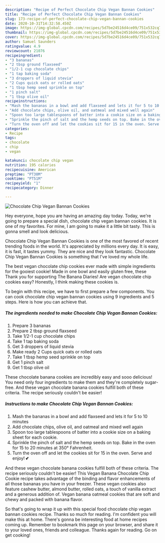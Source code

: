 ```yaml
---
description: "Recipe of Perfect Chocolate Chip Vegan Bannan Cookies"
title: "Recipe of Perfect Chocolate Chip Vegan Bannan Cookies"
slug: 173-recipe-of-perfect-chocolate-chip-vegan-bannan-cookies
date: 2020-10-31T14:32:58.450Z
image: https://img-global.cpcdn.com/recipes/5d7be24516d4ce09/751x532cq70/chocolate-chip-vegan-bannan-cookies-recipe-main-photo.jpg
thumbnail: https://img-global.cpcdn.com/recipes/5d7be24516d4ce09/751x532cq70/chocolate-chip-vegan-bannan-cookies-recipe-main-photo.jpg
cover: https://img-global.cpcdn.com/recipes/5d7be24516d4ce09/751x532cq70/chocolate-chip-vegan-bannan-cookies-recipe-main-photo.jpg
author: Samuel Saunders
ratingvalue: 4.9
reviewcount: 21076
recipeingredient:
- "3 bananas"
- "2 tbsp ground flaxseed"
- "1/2-1 cup chocolate chips"
- "1 tap baking soda"
- "3 droppers of liquid stevia"
- "2 Cups quick oats or rolled oats"
- "1 tbsp hemp seed sprinkle on top"
- "1 pinch salt"
- "1 tbsp olive oil"
recipeinstructions:
- "Mash the bananas in a bowl and add flaxseed and lets it for 5 to 10 minutes"
- "Add chocolate chips, olive oil, and oatmeal and mixed well again"
- "Spoon too large tablespoons of batter into a cookie size on a baking sheet for each cookie."
- "Sprinkle the pinch of salt and the hemp seeds on top. Bake in the oven for 15 to 20 minutes at 350° Fahrenheit."
- "Turn the oven off and let the cookies sit for 15 in the oven. Serve and enjoy! 💕"
categories:
- Recipe
tags:
- chocolate
- chip
- vegan

katakunci: chocolate chip vegan 
nutrition: 195 calories
recipecuisine: American
preptime: "PT30M"
cooktime: "PT51M"
recipeyield: "1"
recipecategory: Dinner

---
```



![Chocolate Chip Vegan Bannan Cookies](https://img-global.cpcdn.com/recipes/5d7be24516d4ce09/751x532cq70/chocolate-chip-vegan-bannan-cookies-recipe-main-photo.jpg)

Hey everyone, hope you are having an amazing day today. Today, we're going to prepare a special dish, chocolate chip vegan bannan cookies. It is one of my favorites. For mine, I am going to make it a little bit tasty. This is gonna smell and look delicious.

Chocolate Chip Vegan Bannan Cookies is one of the most favored of recent trending foods in the world. It's appreciated by millions every day. It is easy, it is fast, it tastes yummy. They are nice and they look fantastic. Chocolate Chip Vegan Bannan Cookies is something that I've loved my whole life.

The best vegan chocolate chip cookies ever made with simple ingredients for the gooiest cookie! Made in one bowl and easily gluten free, these Thank you for supporting The Banana Diaries! Are vegan chocolate chip cookies easy? Honestly, I think making these cookies is.


To begin with this recipe, we have to first prepare a few components. You can cook chocolate chip vegan bannan cookies using 9 ingredients and 5 steps. Here is how you can achieve that.

<!--inarticleads1-->

##### The ingredients needed to make Chocolate Chip Vegan Bannan Cookies:

1. Prepare 3 bananas
1. Prepare 2 tbsp ground flaxseed
1. Take 1/2-1 cup chocolate chips
1. Take 1 tap baking soda
1. Get 3 droppers of liquid stevia
1. Make ready 2 Cups quick oats or rolled oats
1. Take 1 tbsp hemp seed sprinkle on top
1. Get 1 pinch salt
1. Get 1 tbsp olive oil


These chocolate banana cookies are incredibly easy and sooo delicious! You need only four ingredients to make them and they&#39;re completely sugar-free. And these vegan chocolate banana cookies fulfill both of these criteria. The recipe seriously couldn&#39;t be easier! 

<!--inarticleads2-->

##### Instructions to make Chocolate Chip Vegan Bannan Cookies:

1. Mash the bananas in a bowl and add flaxseed and lets it for 5 to 10 minutes
1. Add chocolate chips, olive oil, and oatmeal and mixed well again
1. Spoon too large tablespoons of batter into a cookie size on a baking sheet for each cookie.
1. Sprinkle the pinch of salt and the hemp seeds on top. Bake in the oven for 15 to 20 minutes at 350° Fahrenheit.
1. Turn the oven off and let the cookies sit for 15 in the oven. Serve and enjoy! 💕


And these vegan chocolate banana cookies fulfill both of these criteria. The recipe seriously couldn&#39;t be easier! This Vegan Banana Chocolate Chip Cookie recipe takes advantage of the binding and flavor enhancements of all those bananas you have in your freezer. These vegan cookies also feature cashew butter, almond butter, rolled oats, a touch of vanilla extract and a generous addition of. Vegan banana oatmeal cookies that are soft and chewy and packed with banana flavor. 

So that's going to wrap it up with this special food chocolate chip vegan bannan cookies recipe. Thanks so much for reading. I'm confident you will make this at home. There's gonna be interesting food at home recipes coming up. Remember to bookmark this page on your browser, and share it to your loved ones, friends and colleague. Thanks again for reading. Go on get cooking!
